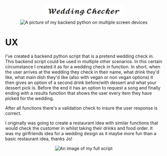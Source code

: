 <div align="center"><img src="assets/readme/logo.jpg" alt="An image of my logo"></div>

<div align="center"><img src="" alt="A picture of my backend python on multiple screen devices"></div>


# UX

I've created a backend python script that is a pretend wedding check in.
This backend script could be used in multiple other scenarios.
In this certain circumstance I created it as for a wedding check in function.
In short, when the user arrives at the wedding they check in their name, what drink they'd like, what main dish they'd like (also with vegan or non vegan options) it then gives an option of a second drink before/with dessert and what your dessert pick is. Before the end it has an option to request a song and finally ending with a results function that shows the user every item they have picked for the wedding.

After all functions there's a validation check to insure the user response is correct.

I originally was going to create a restaurant idea with similar functions that would check the customer in whilst taking their drinks and food order. It was my girlfriends idea for a wedding design as it maybe more fun than a basic restaurant idea, thanks Jo!


<div align="center"><img src="assets/readme/wholescreenjpg" alt="An image of my full script"></div>